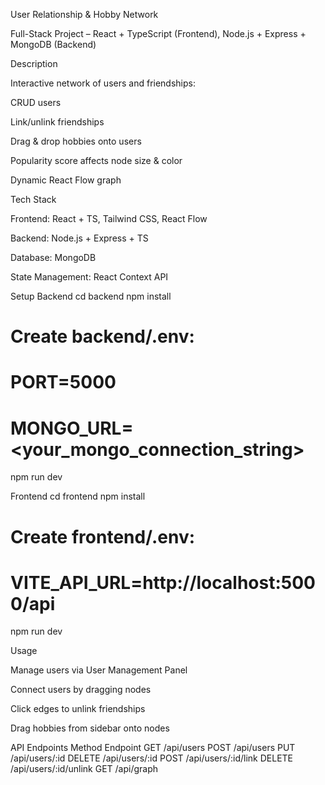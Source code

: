 User Relationship & Hobby Network

Full-Stack Project – React + TypeScript (Frontend), Node.js + Express + MongoDB (Backend)

Description

Interactive network of users and friendships:

CRUD users

Link/unlink friendships

Drag & drop hobbies onto users

Popularity score affects node size & color

Dynamic React Flow graph

Tech Stack

Frontend: React + TS, Tailwind CSS, React Flow

Backend: Node.js + Express + TS

Database: MongoDB

State Management: React Context API

Setup
Backend
cd backend
npm install
# Create backend/.env:
# PORT=5000
# MONGO_URL=<your_mongo_connection_string>
npm run dev

Frontend
cd frontend
npm install
# Create frontend/.env:
# VITE_API_URL=http://localhost:5000/api
npm run dev

Usage

Manage users via User Management Panel

Connect users by dragging nodes

Click edges to unlink friendships

Drag hobbies from sidebar onto nodes

API Endpoints
Method	Endpoint
GET	/api/users
POST	/api/users
PUT	/api/users/:id
DELETE	/api/users/:id
POST	/api/users/:id/link
DELETE	/api/users/:id/unlink
GET	/api/graph